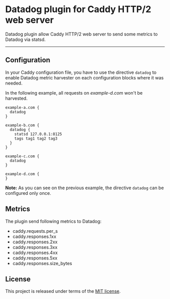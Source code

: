 # Datadog plugin for Caddy HTTP/2 web server

Datadog plugin allow Caddy HTTP/2 web server to send some metrics to Datadog via statsd.
*****


## Configuration
In your Caddy configuration file, you have to use the directive `datadog`
to enable Datadog metric harvester on each configuration blocks where it
was needed.

In the following example, all requests on _example-d.com_ won't be harvested.

    example-a.com {
      datadog
    }

    example-b.com {
      datadog {
        statsd 127.0.0.1:8125
        tags tag1 tag2 tag3
      }
    }

    example-c.com {
      datadog
    }

    example-d.com {
    }

**Note:** As you can see on the previous example, the directive `datadog`
can be configured only once.



## Metrics
The plugin send following metrics to Datadog:

  - caddy.requests.per_s
  - caddy.responses.1xx
  - caddy.responses.2xx
  - caddy.responses.3xx
  - caddy.responses.4xx
  - caddy.responses.5xx
  - caddy.responses.size_bytes



## License
This project is released under terms of the [MIT license](https://raw.githubusercontent.com/payintech/caddy-datadog/master/LICENSE).
